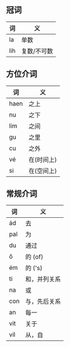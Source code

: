## 冠词
| 词   | 义      |
|-----|--------|
| la  | 单数     |
| lih | 复数/不可数 |
## 方位介词
| 词    | 义      |
|------|--------|
| haen | 之上     |
| nu   | 之下     |
| lim  | 之间     |
| gu   | 之里     |
| cu   | 之外     |
| vé   | 在(时间上) |
| si   | 在(空间上) |
## 常规介词
| 词   | 义      |
|-----|--------|
| ád  | 去      |
| pal | 为      |
| du  | 通过     |
| ô   | 的 (of) |
| ém  | 的 ('s) |
| ti  | 和，并列关系 |
| na  | 或      |
| con | 与，先后关系 |
| an  | 每一     |
| vit | 关于     |
| víl | 从，自    |

